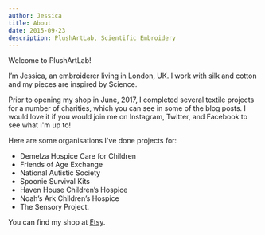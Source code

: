 ```yaml
---
author: Jessica
title: About
date: 2015-09-23
description: PlushArtLab, Scientific Embroidery
---
```


Welcome to PlushArtLab!

I’m Jessica, an embroiderer living in London, UK. I work with silk and cotton and my pieces are inspired by Science.

Prior to opening  my shop in June, 2017, I completed several textile projects for a number of charities, which you can see in some of the blog posts. I would love it if you would join me on Instagram, Twitter, and Facebook to see what I'm up to!


Here are some organisations I've done projects for:


- Demelza Hospice Care for Children
- Friends of Age Exchange
- National Autistic Society
- Spoonie Survival Kits
- Haven House Children’s Hospice
- Noah’s Ark Children’s Hospice
- The Sensory Project.


You can find my shop at [Etsy](https://www.plushartlab.etsy.com).

